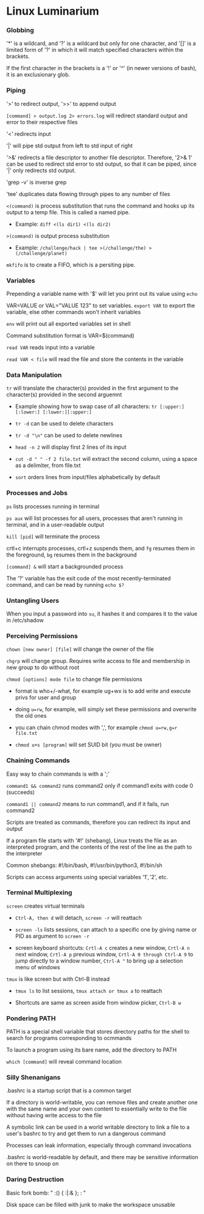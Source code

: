 
# Linux Luminarium

### Globbing

'*' is a wildcard, and '?' is a wildcard but only for one character, and '[]' is a limited form of '?' in which it will match specified characters within the brackets. 

If the first character in the brackets is a '!' or '^' (in newer versions of bash), it is an exclusionary glob.

### Piping

'>' to redirect output, '>>' to append output

``` [command] > output.log 2> errors.log ``` will redirect standard output and error to their respective files

'<' redirects input

'|' will pipe std output from left to std input of right

'>&' redirects a file descriptor to another file descriptor. Therefore, '2>& 1' can be used to redirect std error to std output, so that it can be piped, since '|' only redirects std output.

'grep -v' is inverse grep

'tee' duplicates data flowing through pipes to any number of files 

``` <(command) ``` is process substitution that runs the command and hooks up its output to a temp file. This is called a named pipe. 

- Example: ``` diff <(ls dir1) <(ls dir2) ```

``` >(command) ``` is output process substitution

- Example: ``` /challenge/hack | tee >(/challenge/the) >(/challenge/planet) ```

``` mkfifo ``` is to create a FIFO, which is a persiting pipe.

### Variables 

Prepending a variable name with '$' will let you print out its value using ``` echo ```

VAR=VALUE or VAL="VALUE 123" to set variables. ``` export VAR ``` to export the variable, else other commands won't inherit variables

``` env ``` will print out all exported variables set in shell 

Command substitution format is VAR=$(command)

``` read VAR ``` reads input into a variable

``` read VAR < file ``` will read the file and store the contents in the variable

### Data Manipulation

``` tr ``` will translate the character(s) provided in the first argument to the character(s) provided in the second arguemnt

- Example showing how to swap case of all characters: ``` tr [:upper:][:lower:] [:lower:][:upper:] ```

- ``` tr -d ``` can be used to delete characters 

- ``` tr -d "\n" ``` can be used to delete newlines

- ``` head -n 2 ``` will display first 2 lines of its input

- ``` cut -d " " -f 2 file.txt ``` will extract the second column, using a space as a delimiter, from file.txt

- ``` sort ``` orders lines from input/files alphabetically by default 

### Processes and Jobs 

``` ps ``` lists processes running in terminal 

``` ps aux ``` will list processes for all users, processes that aren't running in terminal, and in a user-readable output

``` kill [pid] ``` will terminate the process 

crtl+c interrupts processes, crtl+z suspends them, and ```fg``` resumes them in the foreground, ```bg``` resumes them in the background 

``` [command] & ``` will start a backgrounded process 

The '?' variable has the exit code of the most recently-terminated command, and can be read by running ``` echo $? ```

### Untangling Users

When you input a password into ```su```, it hashes it and compares it to the value in /etc/shadow 

### Perceiving Permissions

```chown [new owner] [file]``` will change the owner of the file

```chgrp``` will change group. Requires write access to file and membership in new group to do without root 

```chmod [options] mode file``` to change file permissions

- format is who+/-what, for example ug+wx is to add write and execute privs for user and group

- doing ```u=rw```, for example, will simply set these permissions and overwrite the old ones

- you can chain chmod modes with ',', for example ```chmod u=rw,g=r file.txt```

- ```chmod u+s [program]``` will set SUID bit (you must be owner)

### Chaining Commands

Easy way to chain commands is with a ';'

```command1 && command2``` runs command2 only if command1 exits with code 0 (succeeds)

```command1 || command2``` means to run command1, and if it fails, run command2

Scripts are treated as commands, therefore you can redirect its input and output

If a program file starts with '#!' (shebang), Linux treats the file as an interpreted program, and the contents of the rest of the line as the path to the interpreter

Common shebangs: #!/bin/bash, #!/usr/bin/python3, #!/bin/sh 

Scripts can access arguments using special variables '$1', '$2', etc.

### Terminal Multiplexing

```screen``` creates virtual terminals

- ```Ctrl-A, then d``` will detach, ```screen -r``` will reattach

- ```screen -ls``` lists sessions, can attach to a specific one by giving name or PID as argument to ```screen -r```

- screen keyboard shortcuts: ```Crtl-A c``` creates a new window, ```Crtl-A n``` next window, ```Crtl-A p``` previous window, ```Crtl-A 0 through Ctrl-A 9``` to jump directly to a window number, ```Ctrl-A "``` to bring up a selection menu of windows

```tmux``` is like screen but with Ctrl-B instead

- ```tmux ls``` to list sessions, ```tmux attach or tmux a``` to reattach

- Shortcuts are same as screen aside from window picker, ```Ctrl-B w```

### Pondering PATH

PATH is a special shell variable that stores directory paths for the shell to search for programs corresponding to ocmmands

To launch a program using its bare name, add the directory to PATH

```which [command]``` will reveal command location

### Silly Shenanigans

.bashrc is a startup script that is a common target

If a directory is world-writable, you can remove files and create another one with the same name and your own content to essentially write to the file without having write access to the file

A symbolic link can be used in a world writable directory to link a file to a user's bashrc to try and get them to run a dangerous command

Processes can leak information, especially through command invocations

.bashrc is world-readable by default, and there may be sensitive information on there to snoop on

### Daring Destruction

Basic fork bomb: " :() { :|:& }; : " 

Disk space can be filled with junk to make the workspace unusable


 

